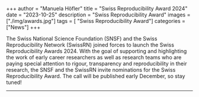 +++
author = "Manuela Höfler"
title = "Swiss Reproducibility Award 2024"
date = "2023-10-25"
description = "Swiss Reproducibility Award"
images  = ["./img/awards.jpg"]
tags = [ "Swiss Reproducibility Award"]
categories = ["News"]
+++

The Swiss National Science Foundation (SNSF) and the Swiss Reproducibility Network (SwissRN) joined forces to launch the Swiss Reproducibility Awards 2024. With the goal of supporting and highlighting the work of early career researchers as well as research teams who are paying special attention to rigour, transparency and reproducibility in their research, the SNSF and the SwissRN invite nominations for the Swiss Reproducibility Award. The call will be published early December, so stay tuned!

---
